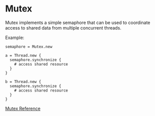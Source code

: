 # Mutex

Mutex implements a simple semaphore that can be used to coordinate access to
shared data from multiple concurrent threads.

Example:

    semaphore = Mutex.new

    a = Thread.new {
      semaphore.synchronize {
        # access shared resource
      }
    }

    b = Thread.new {
      semaphore.synchronize {
        # access shared resource
      }
    }

[Mutex Reference](https://ruby-doc.org/core-2.5.0/Mutex.html)
